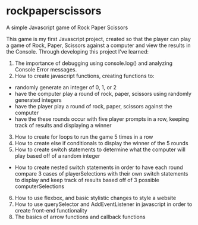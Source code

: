 # rockpaperscissors
A simple Javascript game of Rock Paper Scissors

This game is my first Javascript project, created so that the player can play a game of Rock, Paper, Scissors against a computer
and view the results in the Console. Through developing this project I've learned:
1) The importance of debugging using console.log() and analyzing Console Error messages.
2) How to create javascript functions, creating functions to:
  - randomly generate an integer of 0, 1, or 2
  - have the computer play a round of rock, paper, scissors using randomly generated integers
  - have the player play a round of rock, paper, scissors against the computer
  - have the these rounds occur with five player prompts in a row, keeping track of results and displaying a winner
3) How to create for loops to run the game 5 times in a row
4) How to create else if conditionals to display the winner of the 5 rounds
5) How to create switch statements to determine what the computer will play based off of a random integer
  - How to create nested switch statements in order to have each round compare 3 cases of playerSelections with 
    their own switch statements to display and keep track of results based off of 3 possible computerSelections
6) How to use flexbox, and basic stylistic changes to style a website
7) How to use querySelector and AddEventListener in javascript in order to create front-end functionality
8) The basics of arrow functions and callback functions
